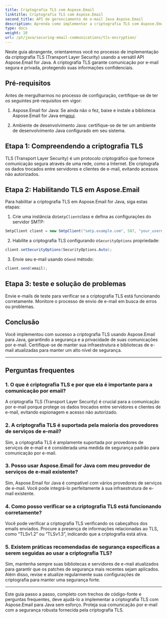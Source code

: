 ```yaml
---
title: Criptografia TLS com Aspose.Email
linktitle: Criptografia TLS com Aspose.Email
second_title: API de gerenciamento de e-mail Java Aspose.Email
description: Aprenda como implementar a criptografia TLS com Aspose.Email para Java. Siga nosso guia passo a passo com código-fonte e perguntas frequentes para comunicação segura por e-mail.
type: docs
weight: 10
url: /pt/java/securing-email-communications/tls-encryption/
---
```


Neste guia abrangente, orientaremos você no processo de implementação da criptografia TLS (Transport Layer Security) usando a versátil API Aspose.Email for Java. A criptografia TLS garante comunicação por e-mail segura e privada, protegendo suas informações confidenciais.

## Pré-requisitos

Antes de mergulharmos no processo de configuração, certifique-se de ter os seguintes pré-requisitos em vigor:

1.  Aspose.Email for Java: Se ainda não o fez, baixe e instale a biblioteca Aspose.Email for Java em[aqui](https://releases.aspose.com/email/java/).

2. Ambiente de desenvolvimento Java: certifique-se de ter um ambiente de desenvolvimento Java configurado em seu sistema.

## Etapa 1: Compreendendo a criptografia TLS

TLS (Transport Layer Security) é um protocolo criptográfico que fornece comunicação segura através de uma rede, como a Internet. Ele criptografa os dados trocados entre servidores e clientes de e-mail, evitando acessos não autorizados.

## Etapa 2: Habilitando TLS em Aspose.Email

Para habilitar a criptografia TLS em Aspose.Email for Java, siga estas etapas:

1.  Crie uma instância do`SmtpClient`class e defina as configurações do servidor SMTP:

   ```java
   SmtpClient client = new SmtpClient("smtp.example.com", 587, "your_username", "your_password");
   ```

2.  Habilite a criptografia TLS configurando o`SecurityOptions` propriedade:

   ```java
   client.setSecurityOptions(SecurityOptions.Auto);
   ```

3.  Envie seu e-mail usando o`Send` método:

   ```java
   client.send(email);
   ```

## Etapa 3: teste e solução de problemas

Envie e-mails de teste para verificar se a criptografia TLS está funcionando corretamente. Monitore o processo de envio de e-mail em busca de erros ou problemas.

## Conclusão

Você implementou com sucesso a criptografia TLS usando Aspose.Email para Java, garantindo a segurança e a privacidade de suas comunicações por e-mail. Certifique-se de manter sua infraestrutura e bibliotecas de e-mail atualizadas para manter um alto nível de segurança.

---

## Perguntas frequentes

### 1. O que é criptografia TLS e por que ela é importante para a comunicação por email?

A criptografia TLS (Transport Layer Security) é crucial para a comunicação por e-mail porque protege os dados trocados entre servidores e clientes de e-mail, evitando espionagem e acesso não autorizado.

### 2. A criptografia TLS é suportada pela maioria dos provedores de serviços de e-mail?

Sim, a criptografia TLS é amplamente suportada por provedores de serviços de e-mail e é considerada uma medida de segurança padrão para comunicação por e-mail.

### 3. Posso usar Aspose.Email for Java com meu provedor de serviços de e-mail existente?

Sim, Aspose.Email for Java é compatível com vários provedores de serviços de e-mail. Você pode integrá-lo perfeitamente à sua infraestrutura de e-mail existente.

### 4. Como posso verificar se a criptografia TLS está funcionando corretamente?

Você pode verificar a criptografia TLS verificando os cabeçalhos dos emails enviados. Procure a presença de informações relacionadas ao TLS, como “TLSv1.2” ou “TLSv1.3”, indicando que a criptografia está ativa.

### 5. Existem práticas recomendadas de segurança específicas a serem seguidas ao usar a criptografia TLS?

Sim, mantenha sempre suas bibliotecas e servidores de e-mail atualizados para garantir que os patches de segurança mais recentes sejam aplicados. Além disso, revise e atualize regularmente suas configurações de criptografia para manter uma segurança forte.

---

Este guia passo a passo, completo com trechos de código-fonte e perguntas frequentes, deve ajudá-lo a implementar a criptografia TLS com Aspose.Email para Java sem esforço. Proteja sua comunicação por e-mail com a segurança robusta fornecida pela criptografia TLS.